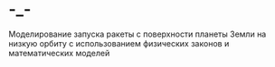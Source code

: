 # -_-
Моделирование запуска ракеты с поверхности планеты Земли на низкую орбиту с использованием физических законов и математических моделей
